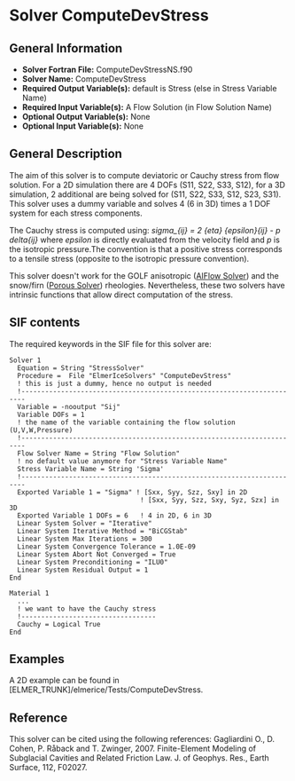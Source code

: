 # Solver ComputeDevStress
## General Information
- **Solver Fortran File:** ComputeDevStressNS.f90
- **Solver Name:** ComputeDevStress
- **Required Output Variable(s):** default is Stress (else in Stress Variable Name)
- **Required Input Variable(s):** A Flow Solution (in Flow Solution Name)
- **Optional Output Variable(s):** None
- **Optional Input Variable(s):** None

## General Description
The aim of this solver is to compute deviatoric or Cauchy stress from flow solution. For a 2D simulation there are 4 DOFs (S11, S22, S33, S12), for a 3D simulation, 2 additional are being solved for (S11, S22, S33, S12, S23, S31). This solver uses a dummy variable and solves 4 (6 in 3D) times a 1 DOF system for each stress components.

The Cauchy stress is computed using:
*sigma_{ij}  = 2 {eta}  {epsilon}_{ij} - p delta_{ij}*
where *epsilon* is directly evaluated from the velocity field and *p* is the isotropic pressure.The convention is that a positive stress corresponds to a tensile stress (opposite to the isotropic pressure convention).

This solver doesn't work for the GOLF anisotropic ([AIFlow Solver](./AIFlowSolve.md)) and the snow/firn ([Porous Solver](./PorousSolve.md)) rheologies. Nevertheless, these two solvers have intrinsic functions that allow direct computation of the stress.

## SIF contents
The required keywords in the SIF file for this solver are:

```
Solver 1
  Equation = String "StressSolver"
  Procedure =  File "ElmerIceSolvers" "ComputeDevStress"
  ! this is just a dummy, hence no output is needed
  !-----------------------------------------------------------------------
  Variable = -nooutput "Sij"
  Variable DOFs = 1
  ! the name of the variable containing the flow solution (U,V,W,Pressure)
  !-----------------------------------------------------------------------
  Flow Solver Name = String "Flow Solution"
  ! no default value anymore for "Stress Variable Name"
  Stress Variable Name = String 'Sigma'
  !-----------------------------------------------------------------------
  Exported Variable 1 = "Sigma" ! [Sxx, Syy, Szz, Sxy] in 2D
                                 ! [Sxx, Syy, Szz, Sxy, Syz, Szx] in 3D
  Exported Variable 1 DOFs = 6   ! 4 in 2D, 6 in 3D
  Linear System Solver = "Iterative"
  Linear System Iterative Method = "BiCGStab"
  Linear System Max Iterations = 300
  Linear System Convergence Tolerance = 1.0E-09
  Linear System Abort Not Converged = True
  Linear System Preconditioning = "ILU0"
  Linear System Residual Output = 1
End

Material 1
  ...
  ! we want to have the Cauchy stress
  !----------------------------------
  Cauchy = Logical True
End
```

## Examples
A 2D example can be found in [ELMER_TRUNK]/elmerice/Tests/ComputeDevStress.

## Reference
This solver can be cited using the following references:
Gagliardini O., D. Cohen, P. Råback and T. Zwinger, 2007. Finite-Element Modeling of Subglacial Cavities and Related Friction Law. J. of Geophys. Res., Earth Surface, 112, F02027.
